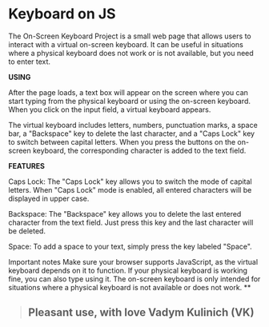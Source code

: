 # Keyboard on JS

The On-Screen Keyboard Project is a small web page that allows users to interact with a virtual on-screen keyboard. It can be useful in situations where a physical keyboard does not work or is not available, but you need to enter text. 

**USING**

After the page loads, a text box will appear on the screen where you can start typing from the physical keyboard or using the on-screen keyboard. When you click on the input field, a virtual keyboard appears.

The virtual keyboard includes letters, numbers, punctuation marks, a space bar, a "Backspace" key to delete the last character, and a "Caps Lock" key to switch between capital letters. When you press the buttons on the on-screen keyboard, the corresponding character is added to the text field.

**FEATURES**

Caps Lock: The "Caps Lock" key allows you to switch the mode of capital letters. When "Caps Lock" mode is enabled, all entered characters will be displayed in upper case.

Backspace: The "Backspace" key allows you to delete the last entered character from the text field. Just press this key and the last character will be deleted.

Space: To add a space to your text, simply press the key labeled "Space".

Important notes
Make sure your browser supports JavaScript, as the virtual keyboard depends on it to function.
If your physical keyboard is working fine, you can also type using it. The on-screen keyboard is only intended for situations where a physical keyboard is not available or does not work. **


>## Pleasant use, with love Vadym Kulinich (VK)
